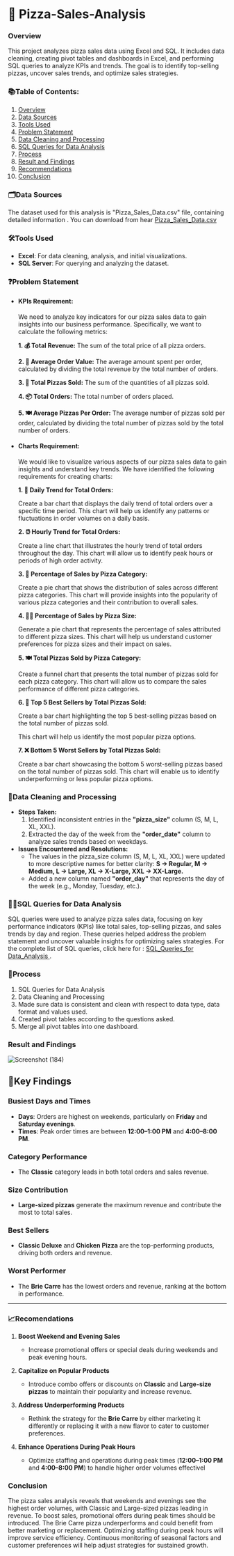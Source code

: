 # 🍕 Pizza-Sales-Analysis
 ### Overview
 This project analyzes pizza sales data using Excel and SQL. It includes data cleaning, creating pivot tables and dashboards in Excel, and performing SQL queries to analyze KPIs and trends. The goal is to identify top-selling pizzas, uncover sales trends, and optimize sales strategies.
### 📚Table of Contents:
1. [Overview](#overview)
2. [Data Sources](#data-sources)
3. [Tools Used](#tools-used)
4. [Problem Statement](#problem-statement)
5. [Data Cleaning and Processing](#data-cleaning-and-processing)
6. [SQL Queries for Data Analysis](#sql-queries-for-data-analysis)
7. [Process](#process)
8. [Result and Findings](#results-and-findings)
9. [Recommendations](#recommendations)
10. [Conclusion](#conclusion)
### 🗂️Data Sources
 The dataset used for this analysis is "Pizza_Sales_Data.csv" file, containing detailed information . You can download from hear [Pizza_Sales_Data.csv](https://github.com/Lohitha45/pizza-sales-analysis/blob/main/Pizza_Sales_Data%20.csv)
### 🛠️Tools Used
 - **Excel**: For data cleaning, analysis, and initial visualizations.
 - **SQL Server**: For querying and analyzing the dataset.

### ❓Problem Statement
 - ####  KPIs Requirement:

   We need to analyze key indicators for our pizza sales data to gain insights into our business performance. Specifically, we want to calculate the following metrics:

   <b>1. 💰 Total Revenue:</b> The sum of the total price of all pizza orders.

   <b>2. 🧾  Average Order Value:</b> The average amount spent per order, calculated by dividing the total revenue by the total number of orders.

   <b>3. 🍕 Total Pizzas Sold:</b> The sum of the quantities of all pizzas sold.

   <b>4. 📦 Total Orders:</b> The total number of orders placed.

   <b>5. 🍽️ Average Pizzas Per Order:</b> The average number of pizzas sold per order, calculated by dividing the total number of pizzas sold by the total number of orders.
   

 
  - #### Charts Requirement:

    We would like to visualize various aspects of our pizza sales data to gain insights and understand key trends. We have identified the following requirements for creating charts:

    <b>  1. 📅 Daily Trend for Total Orders:</b>

    Create a bar chart that displays the daily trend of total orders over a specific time period. This chart will help us identify any patterns or fluctuations in order volumes on a daily basis.

    <b>2. ⏰ Hourly Trend for Total Orders:</b>

    Create a line chart that illustrates the hourly trend of total orders throughout the day. This chart will allow us to identify peak hours or periods of high order activity.

    <b>3. 🍕 Percentage of Sales by Pizza Category:</b>

    Create a pie chart that shows the distribution of sales across different pizza categories. This chart will provide insights into the popularity of various pizza categories and their contribution to overall 
    sales.
 
    <b>4. 🍕📏 Percentage of Sales by Pizza Size:</b>

    Generate a pie chart that represents the percentage of sales attributed to different pizza sizes. This chart will help us understand customer preferences for pizza sizes and their impact on sales.

    <b>5.  🍽️ Total Pizzas Sold by Pizza Category:</b>

    Create a funnel chart that presents the total number of pizzas sold for each pizza category. This chart will allow us to compare the sales performance of different pizza categories.

    <b>6.  🌟  Top 5 Best Sellers by Total Pizzas Sold:</b>

    Create a bar chart highlighting the top 5 best-selling pizzas based on the total number of pizzas sold.

    This chart will help us identify the most popular pizza options.

    <b>7. ❌ Bottom 5 Worst Sellers by Total Pizzas Sold:</b>

    Create a bar chart showcasing the bottom 5 worst-selling pizzas based on the total number of pizzas sold. This chart will enable us to identify underperforming or less popular pizza options.

### 🧹Data Cleaning and Processing
- <b>Steps Taken:</b>
   1. Identified inconsistent entries in the <b>"pizza_size"</b> column (S, M, L, XL, XXL).
   2. Extracted the day of the week from the <b>"order_date"</b> column to analyze sales trends based on weekdays.
- <b>Issues Encountered and Resolutions:</b>
  - The values in the pizza_size column (S, M, L, XL, XXL) were updated to more descriptive names for better clarity:
<b>S → Regular,
M → Medium,
L → Large,
XL → X-Large,
XXL → XX-Large.</b>
  - Added a new column named <b>"order_day"</b> that represents the day of the week (e.g., Monday, Tuesday, etc.).
### 🧑‍💻SQL Queries for Data Analysis
SQL queries were used to analyze pizza sales data, focusing on key performance indicators (KPIs) like total sales, top-selling pizzas, and sales trends by day and region. These queries helped address the problem statement and uncover valuable insights for optimizing sales strategies. For the complete list of SQL queries, click here for : [ SQL_Queries_for Data_Analysis ](https://github.com/Lohitha45/pizza-sales-analysis/blob/main/PIZZA%20SALES%20SQL%20QUERIES.docx).
### 📂Process
1. SQL Queries for Data Analysis
2. Data Cleaning and Processing
3. Made sure data is consistent and clean with respect to data type, data format and values used.
4. Created pivot tables according to the questions asked.
5. Merge all pivot tables into one dashboard.
### Result and Findings
![Screenshot (184)](https://github.com/user-attachments/assets/8a640cab-1585-4a8e-ad15-e3be73a7fe4a)
## 🧐Key Findings
### Busiest Days and Times
- **Days**: Orders are highest on weekends, particularly on **Friday** and **Saturday evenings**.
- **Times**: Peak order times are between **12:00–1:00 PM** and **4:00–8:00 PM**.

### Category Performance
- The **Classic** category leads in both total orders and sales revenue.

### Size Contribution
- **Large-sized pizzas** generate the maximum revenue and contribute the most to total sales.

### Best Sellers
- **Classic Deluxe** and **Chicken Pizza** are the top-performing products, driving both orders and revenue.

### Worst Performer
- The **Brie Carre** has the lowest orders and revenue, ranking at the bottom in performance.

---
### 📈Recomendations

1. **Boost Weekend and Evening Sales**  
   - Increase promotional offers or special deals during weekends and peak evening hours.

2. **Capitalize on Popular Products**  
   - Introduce combo offers or discounts on **Classic** and **Large-size pizzas** to maintain their popularity and increase revenue.

3. **Address Underperforming Products**  
   - Rethink the strategy for the **Brie Carre** by either marketing it differently or replacing it with a new flavor to cater to customer preferences.

4. **Enhance Operations During Peak Hours**  
   - Optimize staffing and operations during peak times (**12:00–1:00 PM** and **4:00–8:00 PM**) to handle higher order volumes effectivel
### Conclusion 
The pizza sales analysis reveals that weekends and evenings see the highest order volumes, with Classic and Large-sized pizzas leading in revenue. To boost sales, promotional offers during peak times should be introduced. The Brie Carre pizza underperforms and could benefit from better marketing or replacement. Optimizing staffing during peak hours will improve service efficiency. Continuous monitoring of seasonal factors and customer preferences will help adjust strategies for sustained growth.



